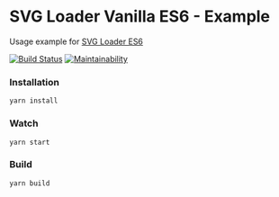 # SVG Loader Vanilla ES6 - Example
Usage example for [SVG Loader ES6](https://github.com/proustibat/svg-loader-es6)

[![Build Status](https://travis-ci.org/proustibat/svg-loader-es6-example.svg?branch=master)](https://travis-ci.org/proustibat/svg-loader-es6-example) [![Maintainability](https://api.codeclimate.com/v1/badges/44d6de4af0a54555f1ef/maintainability)](https://codeclimate.com/github/proustibat/svg-loader-es6-example/maintainability) 


### Installation
```
yarn install
```


### Watch
```
yarn start
```


### Build
```
yarn build
```
